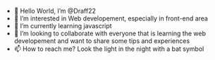 - 👋 Hello World, I’m @Draff22
- 👀 I’m interested in Web developement, especially in front-end area
- 🌱 I’m currently learning javascript
- 💞️ I’m looking to collaborate with everyone that is learning the web developement and want to share some tips and experiences 
- 📫 How to reach me? Look the light in the night with a bat symbol

<!---
Draff22/Draff22 is a ✨ special ✨ repository because its `README.md` (this file) appears on your GitHub profile.
You can click the Preview link to take a look at your changes.
--->
